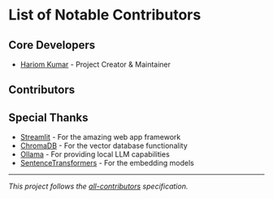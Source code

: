 # List of Notable Contributors

## Core Developers
- [Hariom Kumar](https://github.com/hari7261) - Project Creator & Maintainer

## Contributors
<!-- 
Contributors, please add your name and link to your GitHub profile here when you submit your first PR.
Format: [Your Name](https://github.com/yourusername) - Your contribution description
-->

## Special Thanks
- [Streamlit](https://github.com/streamlit) - For the amazing web app framework
- [ChromaDB](https://github.com/chroma-core/chroma) - For the vector database functionality
- [Ollama](https://github.com/ollama/ollama) - For providing local LLM capabilities
- [SentenceTransformers](https://github.com/UKPLab/sentence-transformers) - For the embedding models

---

*This project follows the [all-contributors](https://github.com/all-contributors/all-contributors) specification.*
